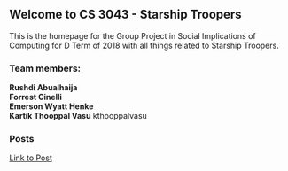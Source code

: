 ## Welcome to CS 3043 - Starship Troopers

This is the homepage for the Group Project in Social Implications of Computing for D Term of 2018 with all things related to Starship Troopers. 

### Team members: 

**Rushdi Abualhaija**   
**Forrest Cinelli**   
**Emerson Wyatt Henke**    
**Kartik Thooppal Vasu**  kthooppalvasu  

### Posts
[Link to Post](posts/post.md)
